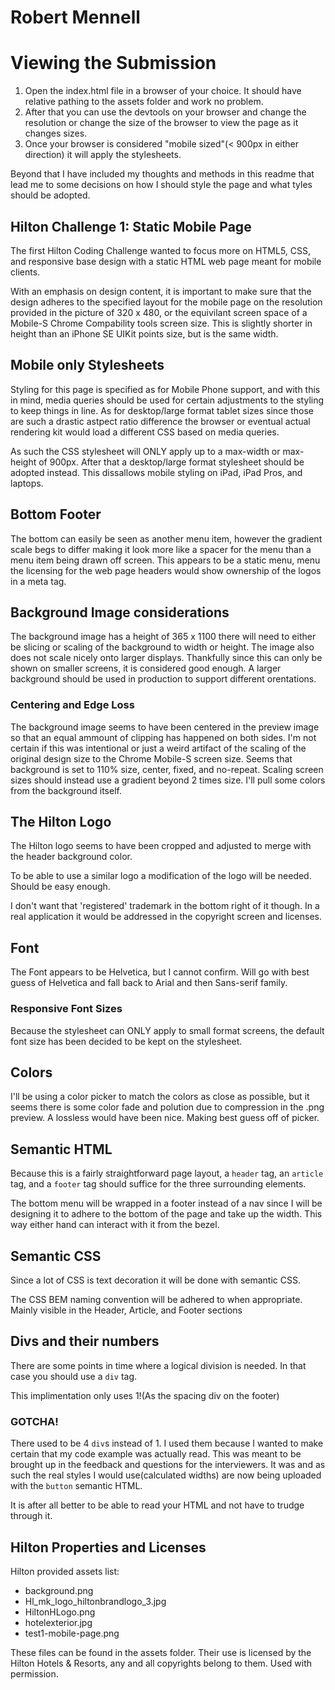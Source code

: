 # Robert Mennell

# Viewing the Submission

1. Open the index.html file in a browser of your choice. It should have relative pathing to the assets folder and work no problem.
2. After that you can use the devtools on your browser and change the resolution or change the size of the browser to view the page as it changes sizes.
3. Once your browser is considered "mobile sized"(< 900px in either direction) it will apply the stylesheets.

Beyond that I have included my thoughts and methods in this readme that lead me to some decisions on how I should style the page and what tyles should be adopted.

## Hilton Challenge 1: Static Mobile Page

The first Hilton Coding Challenge wanted to focus more on HTML5, CSS, and responsive base design with a static HTML web page meant for mobile clients.

With an emphasis on design content, it is important to make sure that the design adheres to the specified layout for the mobile page on the resolution provided in the picture of 320 x 480, or the equivilant screen space of a Mobile-S Chrome Compability tools screen size. This is slightly shorter in height than an iPhone SE UIKit points size, but is the same width.

## Mobile only Stylesheets

Styling for this page is specified as for Mobile Phone support, and with this in mind, media queries should be used for certain adjustments to the styling to keep things in line. As for desktop/large format tablet sizes since those are such a drastic astpect ratio difference the browser or eventual actual rendering kit would load a different CSS based on media queries.

As such the CSS stylesheet will ONLY apply up to a max-width or max-height of 900px. After that a desktop/large format stylesheet should be adopted instead. This dissallows mobile styling on iPad, iPad Pros, and laptops.

## Bottom Footer

The bottom can easily be seen as another menu item, however the gradient scale begs to differ making it look more like a spacer for the menu than a menu item being drawn off screen. This appears to be a static menu, menu the licensing for the web page headers would show ownership of the logos in a meta tag.

## Background Image considerations

The background image has a height of 365 x 1100 there will need to either be slicing or scaling of the background to width or height. The image also does not scale nicely onto larger displays. Thankfully since this can only be shown on smaller screens, it is considered good enough. A larger background should be used in production to support different orentations.

### Centering and Edge Loss

The background image seems to have been centered in the preview image so that an equal ammount of clipping has happened on both sides. I'm not certain if this was intentional or just a weird artifact of the scaling of the original design size to the Chrome Mobile-S screen size. Seems that background is set to 110% size, center, fixed, and no-repeat. Scaling screen sizes should instead use a gradient beyond 2 times size. I'll pull some colors from the background itself.

## The Hilton Logo

The Hilton logo seems to have been cropped and adjusted to merge with the header background color.

To be able to use a similar logo a modification of the logo will be needed. Should be easy enough.

I don't want that 'registered' trademark in the bottom right of it though. In a real application it would be addressed in the copyright screen and licenses.

## Font

The Font appears to be Helvetica, but I cannot confirm. Will go with best guess of Helvetica and fall back to Arial and then Sans-serif family.

### Responsive Font Sizes

Because the stylesheet can ONLY apply to small format screens, the default font size has been decided to be kept on the stylesheet.

## Colors

I'll be using a color picker to match the colors as close as possible, but it seems there is some color fade and polution due to compression in the .png preview. A lossless would have been nice. Making best guess off of picker.

## Semantic HTML

Because this is a fairly straightforward page layout, a `header` tag, an `article` tag, and a `footer` tag should suffice for the three surrounding elements.

The bottom menu will be wrapped in a footer instead of a nav since I will be designing it to adhere to the bottom of the page and take up the width. This way either hand can interact with it from the bezel.

## Semantic CSS

Since a lot of CSS is text decoration it will be done with semantic CSS.

The CSS BEM naming convention will be adhered to when appropriate. Mainly visible in the Header, Article, and Footer sections

## Divs and their numbers

There are some points in time where a logical division is needed. In that case you should use a `div` tag.

This implimentation only uses 1!(As the spacing div on the footer)

### GOTCHA!

There used to be 4 `div`s instead of 1. I used them because I wanted to make certain that my code example was actually read. This was meant to be brought up in the feedback and questions for the interviewers. It was and as such the real styles I would use(calculated widths) are now being uploaded with the `button` semantic HTML.

It is after all better to be able to read your HTML and not have to trudge through it.

## Hilton Properties and Licenses

Hilton provided assets list:

- background.png
- Hl_mk_logo_hiltonbrandlogo_3.jpg
- HiltonHLogo.png
- hotelexterior.jpg
- test1-mobile-page.png

These files can be found in the assets folder. Their use is licensed by the Hilton Hotels & Resorts, any and all copyrights belong to them. Used with permission.
